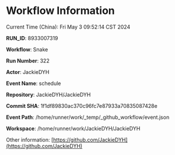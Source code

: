 # Workflow Information

Current Time (China): Fri May  3 09:52:14 CST 2024  

**RUN_ID**: 8933007319  

**Workflow**: Snake  

**Run Number**: 322  

**Actor**: JackieDYH  

**Event Name**: schedule  

**Repository**: JackieDYH/JackieDYH  

**Commit SHA**: 1f1df89830ac370c96fc7e87933a70835087428e  

**Event Path**: /home/runner/work/_temp/_github_workflow/event.json  

**Workspace**: /home/runner/work/JackieDYH/JackieDYH  

Other information: [https://github.com/JackieDYH](https://github.com/JackieDYH)
